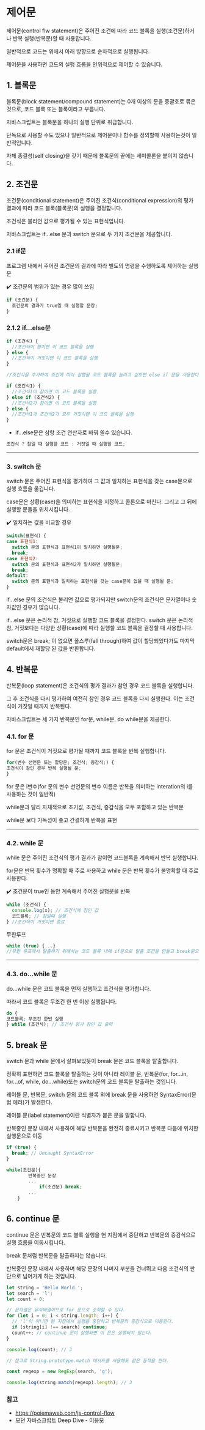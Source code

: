 # 제어문

제어문(control flw statement)은 주어진 조건에 따라 코드 블록을 실행(조건문)하거나 반복 실행(반복문)할 때 사용합니다.

일반적으로 코드는 위에서 아래 방향으로 순차적으로 실행됩니다.

제어문을 사용하면 코드의 실행 흐름을 인위적으로 제어할 수 있습니다.

## 1. 블록문

블록문(block statement/compound statement)는 0개 이상의 문을 중괄호로 묶은 것으로, 코드 블록 또는 블록이라고 부릅니다.

자바스크립트는 블록문을 하나의 실행 단위로 취급합니다.

단독으로 사용할 수도 있으나 일반적으로 제어문이나 함수를 정의할때 사용하는것이 일반적입니다.

자체 종결성(self closing)을 갖기 때문에 블록문의 끝에는 세미콜론을 붙이지 않습니다.

## 2. 조건문

조건문(conditional statement)은 주어진 조건식(conditional expression)의 평가 결과에 따라 코드 블록(블록문)의 실행을 결정합니다.

조건식은 불리언 값으로 평가될 수 있는 표현식입니다.

자바스크립트는 if...else 문과 switch 문으로 두 가지 조건문을 제공합니다.

### 2.1 if문

프로그램 내에서 주어진 조건문의 결과에 따라 별도의 명령을 수행하도록 제어하는 실행문

✔️ 조건문의 범위가 있는 경우 많이 쓰임

```js
if (조건문) {
  조건문의 결과가 true일 때 실행할 문장;
}
```

### 2.1.2 if...else문

```js
if (조건식) {
  //조건식이 참이면 이 코드 블록을 실행
} else {
  //조건식이 거짓이면 이 코드 블록을 실행
}

//조건식을 추가하여 조건에 따라 실행될 코드 블록을 늘리고 싶으면 else if 문을 사용한다.

if (조건식1) {
  //조건식1이 참이면 이 코드 블록을 실행
} else if (조건식2) {
  //조건식2가 참이면 이 코드 블록을 실행
} else {
  //조건식1과 조건식2가 모두 거짓이면 이 코드 블록을 실행
}
```

- if...else문은 삼항 조건 연산자로 바꿔 쓸수 있습니다.

```js
조건식 ? 참일 때 실행할 코드 : 거짓일 때 실행할 코드;
```

---

### 3. switch 문

switch 문은 주어진 표현식을 평가하여 그 값과 일치하는 표현식을 갖는 case문으로 실행 흐름을 옮깁니다.

case문은 상황(case)을 의미하는 표현식을 지정하고 콜론으로 마친다. 그리고 그 뒤에 실행할 문들을 위치시킵니다.

✔️ 일치하는 값을 비교할 경우

```js
switch(표현식) {
case 표현식1:
  switch 문의 표현식과 표현식1이 일치하면 실행될문;
  break;
case 표현식2:
  switch 문의 표현식과 표현식2가 일치하면 실행될문;
  break;
default:
  switch 문의 표현식과 일치하는 표현식을 갖는 case문이 없을 때 실행될 문;
}
```

if...else 문의 조건식은 불리언 값으로 평가되지만 switch문의 조건식은 문자열이나 숫자값인 경우가 많습니다.

if…else 문은 논리적 참, 거짓으로 실행할 코드 블록을 결정한다. switch 문은 논리적 참, 거짓보다는 다양한 상황(case)에 따라 실행할 코드 블록을 결정할 때 사용합니다.

switch문은 break; 이 없으면 폴스루(fall through)하여 값이 할당되었다가도 마지막 default에서 재할당 된 값을 반환합니다.

## 4. 반복문

반복문(loop statement)은 조건식의 평가 결과가 참인 경우 코드 블록을 실행합니다.

그 후 조건식을 다시 평가하여 여전히 참인 경우 코드 블록을 다시 실행한다. 이는 조건식이 거짓일 때까지 반복된다.

자바스크립트는 세 가지 반복문인 for문, while문, do while문을 제공한다.

### 4.1. for 문

for 문은 조건식이 거짓으로 평가될 때까지 코드 블록을 반복 실행합니다.

```js
for(변수 선언문 또는 할당문; 조건식; 증감식;) {
조건식이 참인 경우 반복 실행될 문;
}
```

for 문은 i변수(for 문의 변수 선언문의 변수 이름은 반복을 의미하는 interation의 i를 사용하는 것이 일반적)

while문과 달리 자체적으로 초기값, 조건식, 증감식을 모두 포함하고 있는 반복문

while문 보다 가독성이 좋고 간결하게 반복을 표현

---

### 4.2. while 문

while 문은 주어진 조건식의 평가 결과가 참이면 코드블록을 계속해서 반복 실행합니다.

for문은 반복 횟수가 명확할 때 주로 사용하고 while 문은 반복 횟수가 불명확할 때 주로 사용한다.

✔️ 조건문이 true인 동안 계속해서 주어진 실행문을 반복

```js
while (조건식) {
  console.log(x); // 조건식에 참인 값
  코드블록; // 참일때 실행
} //조건식이 거짓이면 종료
```

무한루프

```js
while (true) {...}
//무한 루프에서 탈출하기 위해서는 코드 블록 내에 if문으로 탈출 조건을 만들고 break문으로 코드 블록을 탈출한다.
```

---

### 4.3. do...while 문

do...while 문은 코드 블록을 먼저 실행하고 조건식을 평가합니다.

따라서 코드 블록은 무조건 한 번 이상 실행됩니다.

```js
do {
코드블록; 무조건 한번 실행
} while (조건식); // 조건식 평가 참인 값 출력
```

## 5. break 문

switch 문과 while 문에서 살펴보았듯이 break 문은 코드 블록을 탈출합니다.

정확히 표현하면 코드 블록을 탈출하는 것이 아니라 레이블 문, 반복문(for, for...in, for...of, while, do...while)또는 switch문의 코드 블록을 탈출하는 것입니다.

레이블 문, 반복문, switch 문의 코드 블록 외에 break 문을 사용하면 SyntaxError(문법 에러)가 발생한다.

레이블 문(label statement)이란 식별자가 붙은 문을 말합니다.

반복중인 문장 내에서 사용하여 해당 반복문을 완전히 종료시키고 반복문 다음에 위치한 실행문으로 이동

```js
if (true) {
  break; // Uncaught SyntaxError
}
```

```js
while(조건문){
        반복중인 문장
        ...
            if(조건문) break;
        ...
    }
```

## 6. continue 문

continue 문은 반복문의 코드 블록 실행을 현 지점에서 중단하고 반복문의 증감식으로 실행 흐름을 이동시킵니다.

break 문처럼 반복문을 탈출하지는 않습니다.

반복중인 문장 내에서 사용하며 해당 문장의 나머지 부분을 건너뛰고 다음 조건식의 판단으로 넘어가게 하는 것입니다.

```js
let string = 'Hello World.';
let search = 'l';
let count = 0;

// 문자열은 유사배열이므로 for 문으로 순회할 수 있다.
for (let i = 0; i < string.length; i++) {
  // 'l'이 아니면 현 지점에서 실행을 중단하고 반복문의 증감식으로 이동한다.
  if (string[i] !== search) continue;
  count++; // continue 문이 실행되면 이 문은 실행되지 않는다.
}

console.log(count); // 3

// 참고로 String.prototype.match 메서드를 사용해도 같은 동작을 한다.

const regexp = new RegExp(search, 'g');

console.log(string.match(regexp).length); // 3
```

### 참고

- https://poiemaweb.com/js-control-flow
- 모던 자바스크립트 Deep Dive - 이웅모
